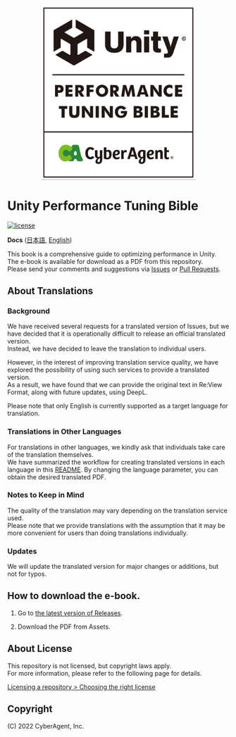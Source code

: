 <p align="center">
  <img width=350 src="Documentation/bible_logo.png" alt="UnityPerformanceTuningBible">
</p>

# Unity Performance Tuning Bible

[![license](https://img.shields.io/badge/PR-welcome-green.svg)](https://github.com/CyberAgentGameEntertainment/UnityPerformanceTuningBible/pulls)

**Docs** ([日本語](README.md), [English](README_EN.md))

This book is a comprehensive guide to optimizing performance in Unity.  
The e-book is available for download as a PDF from this repository.  
Please send your comments and suggestions via [Issues](https://github.com/CyberAgentGameEntertainment/UnityPerformanceTuningBible/issues) or [Pull Requests](https://github.com/CyberAgentGameEntertainment/UnityPerformanceTuningBible/pulls).  

## About Translations
### Background
We have received several requests for a translated version of Issues, but we have decided that it is operationally difficult to release an official translated version.  
Instead, we have decided to leave the translation to individual users.  

However, in the interest of improving translation service quality, we have explored the possibility of using such services to provide a translated version.  
As a result, we have found that we can provide the original text in Re:View Format, along with future updates, using DeepL.  

Please note that only English is currently supported as a target language for translation.

### Translations in Other Languages
For translations in other languages, we kindly ask that individuals take care of the translation themselves.  
We have summarized the workflow for creating translated versions in each language in this [README](https://github.com/CyberAgentGameEntertainment/UnityPerformanceTuningBible/tree/main/translation).
By changing the language parameter, you can obtain the desired translated PDF.

### Notes to Keep in Mind
The quality of the translation may vary depending on the translation service used.   
Please note that we provide translations with the assumption that it may be more convenient for users than doing translations individually.

### Updates
We will update the translated version for major changes or additions, but not for typos.

## How to download the e-book.
1. Go to [the latest version of Releases](https://github.com/CyberAgentGameEntertainment/UnityPerformanceTuningBible/releases/latest).

2. Download the PDF from Assets.

## About License
This repository is not licensed, but copyright laws apply.  
For more information, please refer to the following page for details.

[Licensing a repository > Choosing the right license](https://docs.github.com/en/repositories/managing-your-repositorys-settings-and-features/customizing-your-repository/licensing-a-repository#choosing-the-right-license)

## Copyright
(C) 2022 CyberAgent, Inc.
